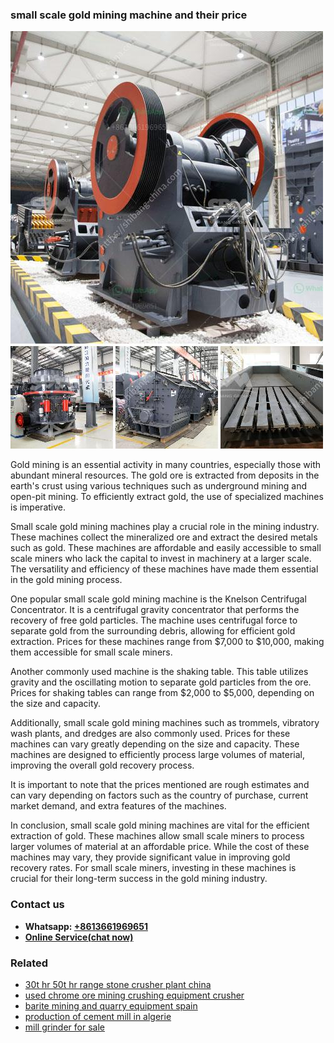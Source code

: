 <h3>small scale gold mining machine and their price</h3><img src='1708408609.jpg' alt=''><p>Gold mining is an essential activity in many countries, especially those with abundant mineral resources. The gold ore is extracted from deposits in the earth's crust using various techniques such as underground mining and open-pit mining. To efficiently extract gold, the use of specialized machines is imperative.</p><p>Small scale gold mining machines play a crucial role in the mining industry. These machines collect the mineralized ore and extract the desired metals such as gold. These machines are affordable and easily accessible to small scale miners who lack the capital to invest in machinery at a larger scale. The versatility and efficiency of these machines have made them essential in the gold mining process.</p><p>One popular small scale gold mining machine is the Knelson Centrifugal Concentrator. It is a centrifugal gravity concentrator that performs the recovery of free gold particles. The machine uses centrifugal force to separate gold from the surrounding debris, allowing for efficient gold extraction. Prices for these machines range from $7,000 to $10,000, making them accessible for small scale miners.</p><p>Another commonly used machine is the shaking table. This table utilizes gravity and the oscillating motion to separate gold particles from the ore. Prices for shaking tables can range from $2,000 to $5,000, depending on the size and capacity.</p><p>Additionally, small scale gold mining machines such as trommels, vibratory wash plants, and dredges are also commonly used. Prices for these machines can vary greatly depending on the size and capacity. These machines are designed to efficiently process large volumes of material, improving the overall gold recovery process.</p><p>It is important to note that the prices mentioned are rough estimates and can vary depending on factors such as the country of purchase, current market demand, and extra features of the machines.</p><p>In conclusion, small scale gold mining machines are vital for the efficient extraction of gold. These machines allow small scale miners to process larger volumes of material at an affordable price. While the cost of these machines may vary, they provide significant value in improving gold recovery rates. For small scale miners, investing in these machines is crucial for their long-term success in the gold mining industry.</p><h3>Contact us</h3><ul><li><strong>Whatsapp:&nbsp;<a href="https://wa.me/8613661969651">+8613661969651</a></strong></li><li><a href="https://swt.shibang-china.com/?git&amp;zhl&amp;small scale gold mining machine and their price"><strong>Online Service(chat now)</strong></a></li></ul><h3>Related</h3><ul><li><a href='30t hr 50t hr range stone crusher plant china.md'>30t hr 50t hr range stone crusher plant china</a></li><li><a href='used chrome ore mining crushing equipment crusher.md'>used chrome ore mining crushing equipment crusher</a></li><li><a href='barite mining and quarry equipment spain.md'>barite mining and quarry equipment spain</a></li><li><a href='production of cement mill in algerie.md'>production of cement mill in algerie</a></li><li><a href='mill grinder for sale.md'>mill grinder for sale</a></li></ul>